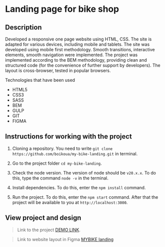 # Landing page for bike shop

## Description

Developed a responsive one page website using HTML, CSS. The site is adapted for various devices, including mobile and tablets. The site was developed using mobile first methodology.
Smooth transitions, interactive elements, smooth navigation were implemented. The project was implemented according to the BEM methodology, providing clean and structured code (for the convenience of further support by developers). The layout is cross-browser, tested in popular browsers.

Technologies that have been used

- HTML5
- CSS3
- SASS
- BEM
- GULP
- GIT
- FIGMA

## Instructions for working with the project

1. Cloning a repository. You need to write `git clone https://github.com/boikoua/my-bike-landing.git` in terminal.

2. Go to the project folder `cd my-bike-landing`.

3. Check the node version. The version of node should be `v20.x.x`. To do this, type the command `node -v` in the terminal.

4. Install dependencies. To do this, enter the `npm install` command.

5. Run the project. To do this, enter the `npm start` command.
   After that the project will be available to you at `http://localhost:3000`.

## View project and design

> Link to the project
> [DEMO LINK](https://boikoua.github.io/my-bike-landing/).

> Link to website layout in Figma
> [MYBIKE landing](https://www.figma.com/file/NZQAIydtHo5QkINyGLHNcq/BIKE-New-Version?node-id=0%3A1)
